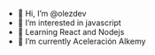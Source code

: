 - 👋 Hi, I’m @olezdev
- 👀 I’m interested in javascript
- 🌱 Learning React and Nodejs
- 🌱 I’m currently Aceleración Alkemy

<!---
olezdev/olezdev is a ✨ special ✨ repository because its `README.md` (this file) appears on your GitHub profile.
You can click the Preview link to take a look at your changes.
--->
